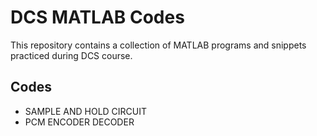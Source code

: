 # DCS MATLAB Codes
This repository contains a collection of MATLAB programs and snippets practiced during DCS course.

## Codes
- SAMPLE AND HOLD CIRCUIT
- PCM ENCODER DECODER

